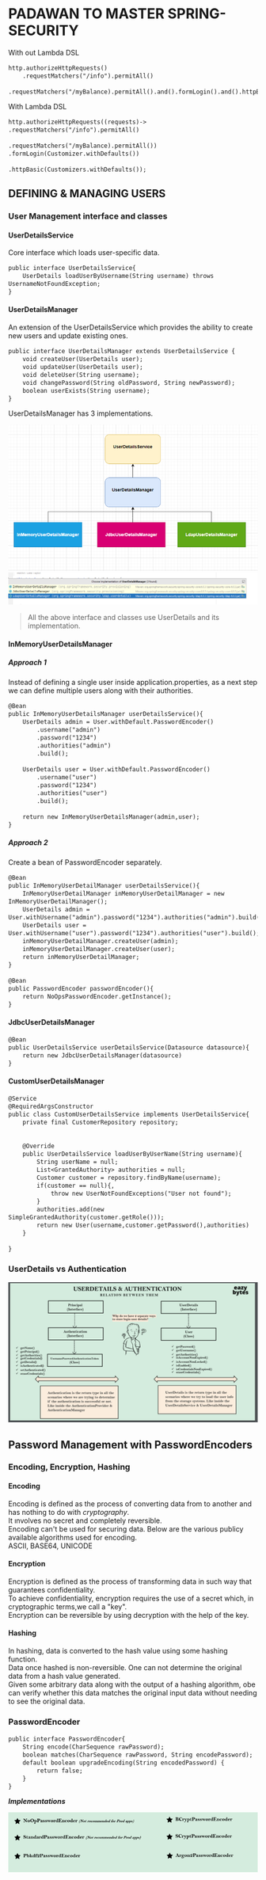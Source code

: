 # PADAWAN TO MASTER SPRING-SECURITY


With out Lambda DSL

    http.authorizeHttpRequests()
        .requestMatchers("/info").permitAll()
        .requestMatchers("/myBalance).permitAll().and().formLogin().and().httpBasic();

With Lambda DSL

    http.authorizeHttpRequests((requests)-> .requestMatchers("/info").permitAll()
                                            .requestMatchers("/myBalance).permitAll())  .formLogin(Customizer.withDefaults())
                                                                                        .httpBasic(Customizers.withDefaults());

## DEFINING & MANAGING USERS



### User Management interface and classes
#### UserDetailsService
Core interface which loads user-specific data.

    public interface UserDetailsService{
        UserDetails loadUserByUsername(String username) throws UsernameNotFoundException;
    }
#### UserDetailsManager
An extension of the UserDetailsService which provides the ability to create new users and update existing ones.

    public interface UserDetailsManager extends UserDetailsService {
	    void createUser(UserDetails user);
	    void updateUser(UserDetails user);
	    void deleteUser(String username);
	    void changePassword(String oldPassword, String newPassword);
	    boolean userExists(String username);
    }
UserDetailsManager has 3 implementations.
<div align="center">
<img src="img_1.png">
<img src="img.png">
</div>

> All the above interface and classes use UserDetails and its implementation.

#### InMemoryUserDetailsManager
#####  Approach 1
Instead of defining a single user inside application.properties, as a next step we can define multiple users along with their authorities.

    @Bean
    public InMemoryUserDetailsManager userDetailsService(){
        UserDetails admin = User.withDefault.PasswordEncoder()
            .username("admin")
            .password("1234")
            .authorities("admin")
            .build();
    
        UserDetails user = User.withDefault.PasswordEncoder()
            .username("user")
            .password("1234")
            .authorities("user")
            .build();

        return new InMemoryUserDetailsManager(admin,user);
    }


##### Approach 2
Create a bean of PasswordEncoder separately.

    @Bean
    public InMemoryUserDetailManager userDetailsService(){
        InMemoryUserDetailManager inMemoryUserDetailManager = new InMemoryUserDetailManager();
        UserDetails admin = User.withUsername("admin").password("1234").authorities("admin").build();
        UserDetails user = User.withUsername("user").password("1234").authorities("user").build();
        inMemoryUserDetailManager.createUser(admin);
        inMemoryUserDetailManager.createUser(user);
        return inMemoryUserDetailManager;
    }

    @Bean
    public PasswordEncoder passwordEncoder(){
        return NoOpsPasswordEncoder.getInstance();
    }

#### JdbcUserDetailsManager

    @Bean
    public UserDetailsService userDetailsService(Datasource datasource){
        return new JdbcUserDetailsManager(datasource)
    }

#### CustomUserDetailsManager

    @Service
    @RequiredArgsConstructor
    public class CustomUserDetailsService implements UserDetailsService{
        private final CustomerRepository repository;    
        
        
        @Override
        public UserDetailsService loadUserByUserName(String username){
            String userName = null;
            List<GrantedAuthority> authorities = null;
            Customer customer = repository.findByName(username);
            if(customer == null){,
                throw new UserNotFoundExceptions("User not found");
            }
            authorities.add(new SimpleGrantedAuthority(customer.getRole()));
            return new User(username,customer.getPassword(),authorities)
        }

    }
   


### UserDetails vs Authentication
<div align="center">
<img src="img_2.png"/>
</div>

## Password Management with PasswordEncoders

### Encoding, Encryption, Hashing

#### Encoding
Encoding is defined as the process of converting data from to another and has nothing to do with _cryptography_.\
It ınvolves no secret and completely reversible.\
Encoding can't be used for securing data. Below are the various publicy available algorithms used for encoding.\
ASCII, BASE64, UNICODE

#### Encryption
Encryption is defined as the process of transforming data in such way that guarantees confidentiality.\
To achieve confidentiality, encryption requires the use of a secret which, in cryptographic terms,we call a "key".\
Encryption can be reversible by using decryption with the help of the key.

#### Hashing 
In hashing, data is converted to the hash value using some hashing function.\
Data once hashed is non-reversible. One can not determine the original data from a hash value generated.\
Given some arbitrary data along with the output of a hashing algorithm, obe can verify whether this data matches the original input data without needing to see the original data.

### PasswordEncoder

    public interface PasswordEncoder{
        String encode(CharSequence rawPassword);
        boolean matches(CharSequence rawPassword, String encodePassword);
        default boolean upgradeEncoding(String encodedPassword) {
		    return false;
	    }
    }
_**Implementations**_
<div align="center">
<img src="img_3.png">
</div>



























